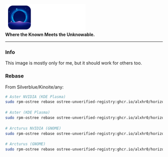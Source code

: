 ![Horizon logo](./files/shared/usr/share/plymouth/themes/spinner/watermark.png)<br>
**Where the Known Meets the Unknowable.**

---

### Info
This image is mostly only for me, but it should work for others too.


### Rebase

From Silverblue/Kinoite/any:
```bash
# Aster NVIDIA (KDE Plasma)
sudo rpm-ostree rebase ostree-unverified-registry:ghcr.io/alxhr0/horizon-aster-nvidia:latest

# Aster (KDE Plasma) 
sudo rpm-ostree rebase ostree-unverified-registry:ghcr.io/alxhr0/horizon-aster:latest

# Arcturus NVIDIA (GNOME)
sudo rpm-ostree rebase ostree-unverified-registry:ghcr.io/alxhr0/horizon-arcturus-nvidia:latest

# Arcturus (GNOME) 
sudo rpm-ostree rebase ostree-unverified-registry:ghcr.io/alxhr0/horizon-arcturus:latest
```